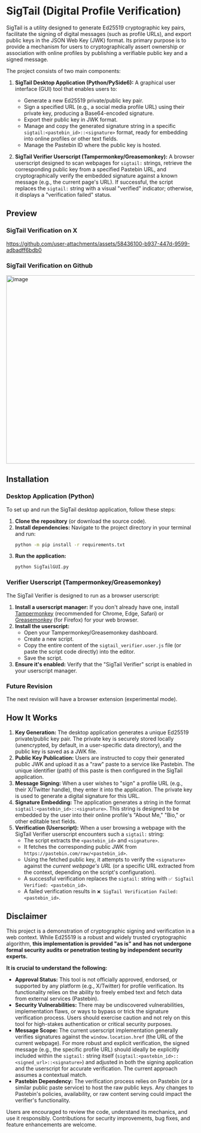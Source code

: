 # SigTail (Digital Profile Verification)

SigTail is a utility designed to generate Ed25519 cryptographic key pairs, facilitate the signing of digital messages (such as profile URLs), and export public keys in the JSON Web Key (JWK) format. Its primary purpose is to provide a mechanism for users to cryptographically assert ownership or association with online profiles by publishing a verifiable public key and a signed message.

The project consists of two main components:

1.  **SigTail Desktop Application (Python/PySide6):** A graphical user interface (GUI) tool that enables users to:
    *   Generate a new Ed25519 private/public key pair.
    *   Sign a specified URL (e.g., a social media profile URL) using their private key, producing a Base64-encoded signature.
    *   Export their public key in JWK format.
    *   Manage and copy the generated signature string in a specific `sigtail:<pastebin_id>::<signature>` format, ready for embedding into online profiles or other text fields.
    *   Manage the Pastebin ID where the public key is hosted.

2.  **SigTail Verifier Userscript (Tampermonkey/Greasemonkey):** A browser userscript designed to scan webpages for `sigtail:` strings, retrieve the corresponding public key from a specified Pastebin URL, and cryptographically verify the embedded signature against a known message (e.g., the current page's URL). If successful, the script replaces the `sigtail:` string with a visual "verified" indicator; otherwise, it displays a "verification failed" status.

## Preview

### SigTail Verification on X
https://github.com/user-attachments/assets/58436100-b937-447d-9599-adbadff6bdb0

### SigTail Verification on Github
<img width="1034" height="504" alt="image" src="https://github.com/user-attachments/assets/7aadb319-24a9-47b8-902f-8ad991ba2ebe" />

## Installation

### Desktop Application (Python)

To set up and run the SigTail desktop application, follow these steps:

1.  **Clone the repository** (or download the source code).
2.  **Install dependencies:** Navigate to the project directory in your terminal and run:
    ```bash
    python -m pip install -r requirements.txt
    ```
3.  **Run the application:**
    ```bash
    python SigTailGUI.py
    ```

### Verifier Userscript (Tampermonkey/Greasemonkey)

The SigTail Verifier is designed to run as a browser userscript:

1.  **Install a userscript manager:** If you don't already have one, install [Tampermonkey](https://www.tampermonkey.net/) (recommended for Chrome, Edge, Safari) or [Greasemonkey](https://addons.mozilla.org/en-US/firefox/addon/greasemonkey/) (for Firefox) for your web browser.
2.  **Install the userscript:**
    *   Open your Tampermonkey/Greasemonkey dashboard.
    *   Create a new script.
    *   Copy the entire content of the `sigtail_verifier.user.js` file (or paste the script code directly) into the editor.
    *   Save the script.
3.  **Ensure it's enabled:** Verify that the "SigTail Verifier" script is enabled in your userscript manager.

### Future Revision

The next revision will have a browser extension (experimental mode).

## How It Works

1.  **Key Generation:** The desktop application generates a unique Ed25519 private/public key pair. The private key is securely stored locally (unencrypted, by default, in a user-specific data directory), and the public key is saved as a JWK file.
2.  **Public Key Publication:** Users are instructed to copy their generated public JWK and upload it as a "raw" paste to a service like Pastebin. The unique identifier (path) of this paste is then configured in the SigTail application.
3.  **Message Signing:** When a user wishes to "sign" a profile URL (e.g., their X/Twitter handle), they enter it into the application. The private key is used to generate a digital signature for this URL.
4.  **Signature Embedding:** The application generates a string in the format `sigtail:<pastebin_id>::<signature>`. This string is designed to be embedded by the user into their online profile's "About Me," "Bio," or other editable text fields.
5.  **Verification (Userscript):** When a user browsing a webpage with the SigTail Verifier userscript encounters such a `sigtail:` string:
    *   The script extracts the `<pastebin_id>` and `<signature>`.
    *   It fetches the corresponding public JWK from `https://pastebin.com/raw/<pastebin_id>`.
    *   Using the fetched public key, it attempts to verify the `<signature>` against the *current webpage's URL* (or a specific URL extracted from the context, depending on the script's configuration).
    *   A successful verification replaces the `sigtail:` string with `✅ SigTail Verified: <pastebin_id>`.
    *   A failed verification results in `❌ SigTail Verification Failed: <pastebin_id>`.

## Disclaimer

This project is a demonstration of cryptographic signing and verification in a web context. While Ed25519 is a robust and widely trusted cryptographic algorithm, **this implementation is provided "as is" and has not undergone formal security audits or penetration testing by independent security experts.**

**It is crucial to understand the following:**

*   **Approval Status:** This tool is not officially approved, endorsed, or supported by any platform (e.g., X/Twitter) for profile verification. Its functionality relies on the ability to freely embed text and fetch data from external services (Pastebin).
*   **Security Vulnerabilities:** There may be undiscovered vulnerabilities, implementation flaws, or ways to bypass or trick the signature verification process. Users should exercise caution and not rely on this tool for high-stakes authentication or critical security purposes.
*   **Message Scope:** The current userscript implementation generally verifies signatures against the `window.location.href` (the URL of the current webpage). For more robust and explicit verification, the signed message (e.g., the specific profile URL) should ideally be explicitly included within the `sigtail:` string itself (`sigtail:<pastebin_id>::<signed_url>::<signature>`) and adjusted in both the signing application and the userscript for accurate verification. The current approach assumes a contextual match.
*   **Pastebin Dependency:** The verification process relies on Pastebin (or a similar public paste service) to host the raw public keys. Any changes to Pastebin's policies, availability, or raw content serving could impact the verifier's functionality.

Users are encouraged to review the code, understand its mechanics, and use it responsibly. Contributions for security improvements, bug fixes, and feature enhancements are welcome.
